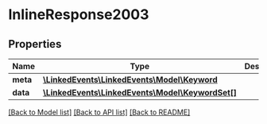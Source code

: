 # InlineResponse2003

## Properties
Name | Type | Description | Notes
------------ | ------------- | ------------- | -------------
**meta** | [**\LinkedEvents\LinkedEvents\Model\Keyword**](Keyword.md) |  | [optional] 
**data** | [**\LinkedEvents\LinkedEvents\Model\KeywordSet[]**](KeywordSet.md) |  | [optional] 

[[Back to Model list]](../README.md#documentation-for-models) [[Back to API list]](../README.md#documentation-for-api-endpoints) [[Back to README]](../README.md)


